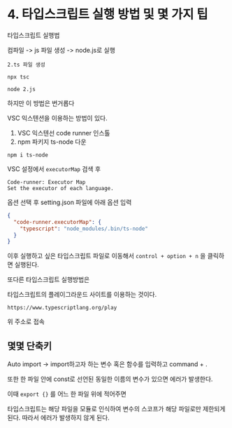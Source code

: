 # 4. 타입스크립트 실행 방법 및 몇 가지 팁

타입스크립트 실행법

컴파일 -> js 파일 생성 -> node.js로 실행

```
2.ts 파일 생성

npx tsc 

node 2.js
```

하지만 이 방법은 번거롭다

VSC 익스텐션을 이용하는 방법이 있다.

1. VSC 익스텐선 code runner 인스톨
2. npm 파키지 ts-node 다운

```
npm i ts-node
```

VSC 설정에서 `executorMap` 검색 후 
```
Code-runner: Executor Map
Set the executor of each language.
```

옵션 선택 후 
setting.json 파일에 아래 옵션 입력

```json
{
  "code-runner.executorMap": {
    "typescript": "node_modules/.bin/ts-node"
  }
}
```

이후 실행하고 싶은 타입스크립트 파일로 이동해서 `control + option + n` 을 클릭하면 실행된다.

또다른 타입스크립트 실행방법은

타입스크립트의 플레이그라운드 사이트를 이용하는 것이다.

`https://www.typescriptlang.org/play`

위 주소로 접속

## 몇몇 단축키

Auto import -> import하고자 하는 변수 혹은 함수를 입력하고 command + .

또한 한 파일 안에 const로 선언된 동일한 이름의 변수가 있으면 에러가 발생한다.

이때 `export {}` 를 어느 한 파일 위에 적어주면

타입스크립트는 해당 파일을 모듈로 인식하여 변수의 스코프가 해당 파일로만 제한되게 된다. 따라서 에러가 발생하지 않게 된다.